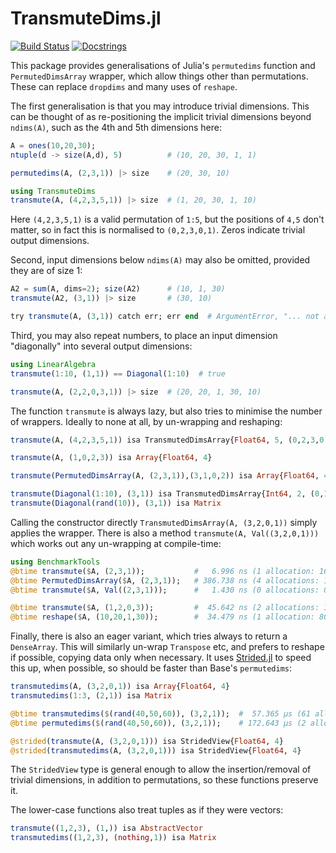 # TransmuteDims.jl

[![Build Status](https://github.com/mcabbott/TransmuteDims.jl/workflows/CI/badge.svg)](https://github.com/mcabbott/TransmuteDims.jl/actions)
[![Docstrings](https://img.shields.io/badge/docs-juliahub-blue?labelColor=333)](https://juliahub.com/docs/TransmuteDims/)

This package provides generalisations of Julia's `permutedims` function and `PermutedDimsArray` wrapper, which allow things other than permutations. These can replace `dropdims` and many uses of `reshape`.

The first generalisation is that you may introduce trivial dimensions. This can be thought of as re-positioning the implicit trivial dimensions beyond `ndims(A)`, such as the 4th and 5th dimensions here:

```julia
A = ones(10,20,30);
ntuple(d -> size(A,d), 5)          # (10, 20, 30, 1, 1)

permutedims(A, (2,3,1)) |> size    # (20, 30, 10)

using TransmuteDims
transmute(A, (4,2,3,5,1)) |> size  # (1, 20, 30, 1, 10)
```

Here `(4,2,3,5,1)` is a valid permutation of `1:5`, but the positions of `4,5` don't matter, so in fact this is normalised to `(0,2,3,0,1)`. Zeros indicate trivial output dimensions.

Second, input dimensions below `ndims(A)` may also be omitted, provided they are of size 1:

```julia
A2 = sum(A, dims=2); size(A2)      # (10, 1, 30)
transmute(A2, (3,1)) |> size       # (30, 10)

try transmute(A, (3,1)) catch err; err end  # ArgumentError, "... not allowed when size(A, 2) = 20"
```

Third, you may also repeat numbers, to place an input dimension "diagonally" into several output dimensions:

```julia
using LinearAlgebra
transmute(1:10, (1,1)) == Diagonal(1:10)  # true

transmute(A, (2,2,0,3,1)) |> size  # (20, 20, 1, 30, 10)
```

The function `transmute` is always lazy, but also tries to minimise the number of wrappers. Ideally to none at all, by un-wrapping and reshaping:

```julia
transmute(A, (4,2,3,5,1)) isa TransmutedDimsArray{Float64, 5, (0,2,3,0,1), (5,2,3), <:Array}

transmute(A, (1,0,2,3)) isa Array{Float64, 4}

transmute(PermutedDimsArray(A, (2,3,1)),(3,1,0,2)) isa Array{Float64, 4}

transmute(Diagonal(1:10), (3,1)) isa TransmutedDimsArray{Int64, 2, (0,1), (2,), <:UnitRange}
transmute(Diagonal(rand(10)), (3,1)) isa Matrix
```

Calling the constructor directly `TransmutedDimsArray(A, (3,2,0,1))` simply applies the wrapper. 
There is also a method `transmute(A, Val((3,2,0,1)))` which works out any un-wrapping at compile-time:

```julia
using BenchmarkTools
@btime transmute($A, (2,3,1));           #   6.996 ns (1 allocation: 16 bytes)
@btime PermutedDimsArray($A, (2,3,1));   # 386.738 ns (4 allocations: 176 bytes)
@btime transmute($A, Val((2,3,1)));      #   1.430 ns (0 allocations: 0 bytes)

@btime transmute($A, (1,2,0,3));         #  45.642 ns (2 allocations: 128 bytes)
@btime reshape($A, (10,20,1,30));        #  34.479 ns (1 allocation: 80 bytes)
```

Finally, there is also an eager variant, which tries always to return a `DenseArray`. 
This will similarly un-wrap `Transpose` etc, and prefers to reshape if possible, copying data only when necessary. 
It uses [Strided.jl](https://github.com/Jutho/Strided.jl) to speed this up, when possible, so should be faster than Base's `permutedims`:

```julia
transmutedims(A, (3,2,0,1)) isa Array{Float64, 4}
transmutedims(1:3, (2,1)) isa Matrix

@btime transmutedims($(rand(40,50,60)), (3,2,1));  #  57.365 μs (61 allocations: 944.62 KiB)
@btime permutedims($(rand(40,50,60)), (3,2,1));    # 172.643 μs (2 allocations: 937.58 KiB)

@strided(transmute(A, (3,2,0,1))) isa StridedView{Float64, 4}
@strided(transmutedims(A, (3,2,0,1))) isa StridedView{Float64, 4}
```

The `StridedView` type is general enough to allow the insertion/removal of trivial dimensions, in addition to permutations, so these functions preserve it.

The lower-case functions also treat tuples as if they were vectors:

```julia
transmute((1,2,3), (1,)) isa AbstractVector
transmutedims((1,2,3), (nothing,1)) isa Matrix
```
